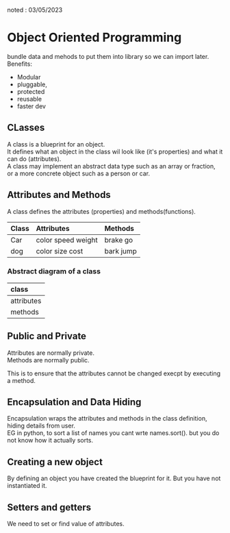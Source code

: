 noted : 03/05/2023

# Object Oriented Programming

bundle data and mehods to put them into library so we can import later.  
Benefits:
- Modular
- pluggable,
- protected
- reusable
- faster dev

## CLasses

A class is a blueprint for an object.  
It defines what an object in the class wil look like (it's properties) and what it can do (attributes).  
A class may implement an abstract data type such as an array or fraction, or a more concrete object such as a person or car.

## Attributes and Methods

A class defines the attributes (properties) and methods(functions).

|Class|Attributes|Methods|
|:---|:----|:----|
|Car|color  speed  weight|brake  go|
|dog | color  size  cost| bark  jump|

### Abstract diagram of a class

|class|
|:---|
|attributes|
|methods|

## Public and Private
Attributes are normally private.  
Methods are normally public.  
  
This is to ensure that the attributes cannot be changed execpt by executing a method.

## Encapsulation and Data Hiding

Encapsulation wraps the attributes and methods in the class definition, hiding details from user.  
EG in python, to sort a list of names you cant wrte names.sort(). but you do not know how it actually sorts.

## Creating a new object

By defining an object you have created the blueprint for it. But you have not instantiated it.

## Setters and getters

We need to set or find value of attributes.
